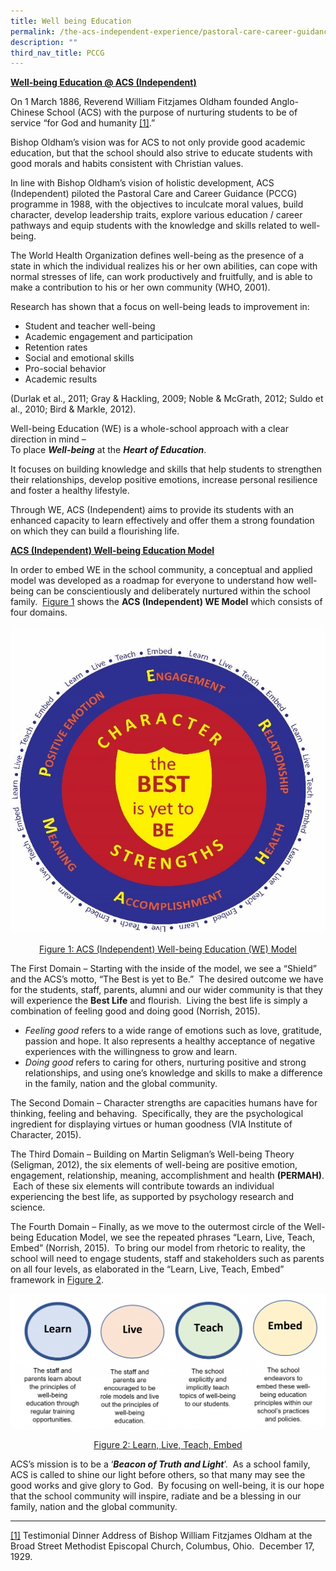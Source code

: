 ```yaml
---
title: Well being Education
permalink: /the-acs-independent-experience/pastoral-care-career-guidance-pccg/well-being-education/
description: ""
third_nav_title: PCCG
---
```

**<u>Well-being Education @ ACS (Independent)</u>**

On 1 March 1886, Reverend William Fitzjames Oldham founded Anglo-Chinese School (ACS) with the purpose of nurturing students to be of service “for God and humanity <a id="_ftnref1"></a>[\[1\]](https://www.acsindep.moe.edu.sg/the-acs-independent-experience/pastoral-care-career-guidance-pccg/well-being-education/#_ftn1).”

Bishop Oldham’s vision was for ACS to not only provide good academic education, but that the school should also strive to educate students with good morals and habits consistent with Christian values.

In line with Bishop Oldham’s vision of holistic development, ACS (Independent) piloted the Pastoral Care and Career Guidance (PCCG) programme in 1988, with the objectives to inculcate moral values, build character, develop leadership traits, explore various education / career pathways and equip students with the knowledge and skills related to well-being.

The World Health Organization defines well-being as the presence of a state in which the individual realizes his or her own abilities, can cope with normal stresses of life, can work productively and fruitfully, and is able to make a contribution to his or her own community (WHO, 2001).

Research has shown that a focus on well-being leads to improvement in:

*   Student and teacher well-being
*   Academic engagement and participation
*   Retention rates
*   Social and emotional skills
*   Pro-social behavior
*   Academic results

(Durlak et al., 2011; Gray & Hackling, 2009; Noble & McGrath, 2012; Suldo et al., 2010; Bird & Markle, 2012).

Well-being Education (WE) is a whole-school approach with a clear direction in mind –  
To place **_Well-being_** at the **_Heart of Education_**. 

It focuses on building knowledge and skills that help students to strengthen their relationships, develop positive emotions, increase personal resilience and foster a healthy lifestyle. 

Through WE, ACS (Independent) aims to provide its students with an enhanced capacity to learn effectively and offer them a strong foundation on which they can build a flourishing life.

**<u>ACS (Independent) Well-being Education Model</u>**

In order to embed WE in the school community, a conceptual and applied model was developed as a roadmap for everyone to understand how well-being can be conscientiously and deliberately nurtured within the school family.  <u>Figure 1</u> shows the **ACS (Independent) WE Model** which consists of four domains.

![](/images/The%20ACS(I)%20Experience/Well-being-Education.jpg)

<center><u>Figure 1: ACS (Independent) Well-being Education (WE) Model</u></center>

The First Domain – Starting with the inside of the model, we see a “Shield” and the ACS’s motto, “The Best is yet to Be.”  The desired outcome we have for the students, staff, parents, alumni and our wider community is that they will experience the **Best Life** and flourish.  Living the best life is simply a combination of feeling good and doing good (Norrish, 2015).  

*   _Feeling good_ refers to a wide range of emotions such as love, gratitude, passion and hope. It also represents a healthy acceptance of negative experiences with the willingness to grow and learn. 
*   _Doing good_ refers to caring for others, nurturing positive and strong relationships, and using one’s knowledge and skills to make a difference in the family, nation and the global community.

The Second Domain – Character strengths are capacities humans have for thinking, feeling and behaving.  Specifically, they are the psychological ingredient for displaying virtues or human goodness (VIA Institute of Character, 2015).

The Third Domain – Building on Martin Seligman’s Well-being Theory (Seligman, 2012), the six elements of well-being are positive emotion, engagement, relationship, meaning, accomplishment and health **(PERMAH)**.  Each of these six elements will contribute towards an individual experiencing the best life, as supported by psychology research and science.

The Fourth Domain – Finally, as we move to the outermost circle of the Well-being Education Model, we see the repeated phrases “Learn, Live, Teach, Embed” (Norrish, 2015).  To bring our model from rhetoric to reality, the school will need to engage students, staff and stakeholders such as parents on all four levels, as elaborated in the “Learn, Live, Teach, Embed” framework in <u>Figure 2</u>.


![](/images/The%20ACS(I)%20Experience/Well-being-Education-2-1024x439.png)

<center><u>Figure 2: Learn, Live, Teach, Embed</u></center>

ACS’s mission is to be a ‘***Beacon of Truth and Light***’.  As a school family, ACS is called to shine our light before others, so that many may see the good works and give glory to God.  By focusing on well-being, it is our hope that the school community will inspire, radiate and be a blessing in our family, nation and the global community.

***
<a id="_ftn1"></a>
[\[1\]](https://www.acsindep.moe.edu.sg/the-acs-independent-experience/pastoral-care-career-guidance-pccg/well-being-education/#_ftnref1) Testimonial Dinner Address of Bishop William Fitzjames Oldham at the Broad Street Methodist Episcopal Church, Columbus, Ohio.  December 17, 1929.